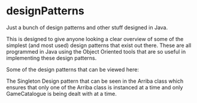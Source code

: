 designPatterns
==============

Just a bunch of design patterns and other stuff designed in Java.

This is designed to give anyone looking a clear overview of some of the simplest (and most used) design patterns that exist out there. These are all programmed in Java using the Object Oriented tools that are so useful in implementing these design patterns.

Some of the design patterns that can be viewed here:

The Singleton Design pattern that can be seen in the Arriba class which ensures that only one of the Arriba class is instanced at a time and only GameCatalogue is being dealt with at a time.
